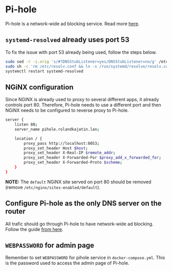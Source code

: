# Pi-hole

Pi-hole is a network-wide ad blocking service. Read more [here](https://pi-hole.net).

## `systemd-resolved` already uses port 53

To fix the issue with port 53 already being used, follow the steps below.

```bash
sudo sed -r -i.orig 's/#?DNSStubListener=yes/DNSStubListener=no/g' /etc/systemd/resolved.conf
sudo sh -c 'rm /etc/resolv.conf && ln -s /run/systemd/resolve/resolv.conf /etc/resolv.conf'
systemctl restart systemd-resolved
```

## NGiNX configuration

Since NGiNX is already used to proxy to several different apps, it already controls
port 80. Therefore, Pi-hole needs to use a different port and then NGiNX needs to be
configured to reverse proxy to Pi-hole.

```bash
server {
    listen 80;
    server_name pihole.rolandkajatin.lan;

    location / {
        proxy_pass http://localhost:8053;
        proxy_set_header Host $host;
        proxy_set_header X-Real-IP $remote_addr;
        proxy_set_header X-Forwarded-For $proxy_add_x_forwarded_for;
        proxy_set_header X-Forwarded-Proto $scheme;
    }
}
```

**NOTE:** The `default` NGiNX site served on port 80 should be removed (remove
`/etc/nginx/sites-enabled/default`).

## Configure Pi-hole as the only DNS server on the router

All trafic should go through Pi-hole to have network-wide ad blocking. Follow the
guide [from here](https://discourse.pi-hole.net/t/how-do-i-configure-my-devices-to-use-pi-hole-as-their-dns-server/245).

## `WEBPASSWORD` for admin page

Remember to set `WEBPASSWORD` for pihole service in `docker-compose.yml`. This is
the password used to access the admin page of Pi-hole.

